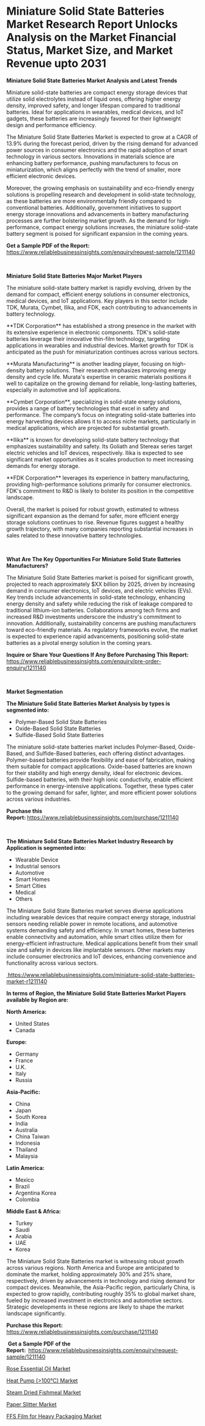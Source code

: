 <p><h1>Miniature Solid State Batteries Market Research Report Unlocks Analysis on the Market Financial Status, Market Size, and Market Revenue upto 2031</h1></p><p><strong>Miniature Solid State Batteries Market Analysis and Latest Trends</strong></p>
<p><p>Miniature solid-state batteries are compact energy storage devices that utilize solid electrolytes instead of liquid ones, offering higher energy density, improved safety, and longer lifespan compared to traditional batteries. Ideal for applications in wearables, medical devices, and IoT gadgets, these batteries are increasingly favored for their lightweight design and performance efficiency.</p><p>The Miniature Solid State Batteries Market is expected to grow at a CAGR of 13.9% during the forecast period, driven by the rising demand for advanced power sources in consumer electronics and the rapid adoption of smart technology in various sectors. Innovations in materials science are enhancing battery performance, pushing manufacturers to focus on miniaturization, which aligns perfectly with the trend of smaller, more efficient electronic devices.</p><p>Moreover, the growing emphasis on sustainability and eco-friendly energy solutions is propelling research and development in solid-state technology, as these batteries are more environmentally friendly compared to conventional batteries. Additionally, government initiatives to support energy storage innovations and advancements in battery manufacturing processes are further bolstering market growth. As the demand for high-performance, compact energy solutions increases, the miniature solid-state battery segment is poised for significant expansion in the coming years.</p></p>
<p><strong>Get a Sample PDF of the Report:&nbsp;</strong> <a href="https://www.reliablebusinessinsights.com/enquiry/request-sample/1211140?utm_campaign=84&utm_medium=2&utm_source=Github&utm_content=ia&utm_term=16122024&utm_id=miniature-solid-state-batteries">https://www.reliablebusinessinsights.com/enquiry/request-sample/1211140</a></p>
<p>&nbsp;</p>
<p><strong>Miniature Solid State Batteries Major Market Players</strong></p>
<p><p>The miniature solid-state battery market is rapidly evolving, driven by the demand for compact, efficient energy solutions in consumer electronics, medical devices, and IoT applications. Key players in this sector include TDK, Murata, Cymbet, Ilika, and FDK, each contributing to advancements in battery technology.</p><p>**TDK Corporation** has established a strong presence in the market with its extensive experience in electronic components. TDK's solid-state batteries leverage their innovative thin-film technology, targeting applications in wearables and industrial devices. Market growth for TDK is anticipated as the push for miniaturization continues across various sectors.</p><p>**Murata Manufacturing** is another leading player, focusing on high-density battery solutions. Their research emphasizes improving energy density and cycle life. Murata's expertise in ceramic materials positions it well to capitalize on the growing demand for reliable, long-lasting batteries, especially in automotive and IoT applications.</p><p>**Cymbet Corporation**, specializing in solid-state energy solutions, provides a range of battery technologies that excel in safety and performance. The company’s focus on integrating solid-state batteries into energy harvesting devices allows it to access niche markets, particularly in medical applications, which are projected for substantial growth.</p><p>**Ilika** is known for developing solid-state battery technology that emphasizes sustainability and safety. Its Goliath and Stereax series target electric vehicles and IoT devices, respectively. Ilika is expected to see significant market opportunities as it scales production to meet increasing demands for energy storage.</p><p>**FDK Corporation** leverages its experience in battery manufacturing, providing high-performance solutions primarily for consumer electronics. FDK's commitment to R&D is likely to bolster its position in the competitive landscape.</p><p>Overall, the market is poised for robust growth, estimated to witness significant expansion as the demand for safer, more efficient energy storage solutions continues to rise. Revenue figures suggest a healthy growth trajectory, with many companies reporting substantial increases in sales related to these innovative battery technologies.</p></p>
<p>&nbsp;</p>
<p><strong>What Are The Key Opportunities For Miniature Solid State Batteries Manufacturers?</strong></p>
<p><p>The Miniature Solid State Batteries market is poised for significant growth, projected to reach approximately $XX billion by 2025, driven by increasing demand in consumer electronics, IoT devices, and electric vehicles (EVs). Key trends include advancements in solid-state technology, enhancing energy density and safety while reducing the risk of leakage compared to traditional lithium-ion batteries. Collaborations among tech firms and increased R&D investments underscore the industry's commitment to innovation. Additionally, sustainability concerns are pushing manufacturers toward eco-friendly materials. As regulatory frameworks evolve, the market is expected to experience rapid advancements, positioning solid-state batteries as a pivotal energy solution in the coming years.</p></p>
<p><strong>Inquire or Share Your Questions If Any Before Purchasing This Report:</strong> <a href="https://www.reliablebusinessinsights.com/enquiry/pre-order-enquiry/1211140?utm_campaign=84&utm_medium=2&utm_source=Github&utm_content=ia&utm_term=16122024&utm_id=miniature-solid-state-batteries">https://www.reliablebusinessinsights.com/enquiry/pre-order-enquiry/1211140</a></p>
<p>&nbsp;</p>
<p><strong>Market Segmentation</strong></p>
<p><strong>The Miniature Solid State Batteries Market Analysis by types is segmented into:</strong></p>
<p><ul><li>Polymer-Based Solid State Batteries</li><li>Oxide-Based Solid State Batteries</li><li>Sulfide-Based Solid State Batteries</li></ul></p>
<p><p>The miniature solid-state batteries market includes Polymer-Based, Oxide-Based, and Sulfide-Based batteries, each offering distinct advantages. Polymer-based batteries provide flexibility and ease of fabrication, making them suitable for compact applications. Oxide-based batteries are known for their stability and high energy density, ideal for electronic devices. Sulfide-based batteries, with their high ionic conductivity, enable efficient performance in energy-intensive applications. Together, these types cater to the growing demand for safer, lighter, and more efficient power solutions across various industries.</p></p>
<p><strong>Purchase this Report:&nbsp;</strong><a href="https://www.reliablebusinessinsights.com/purchase/1211140?utm_campaign=84&utm_medium=2&utm_source=Github&utm_content=ia&utm_term=16122024&utm_id=miniature-solid-state-batteries">https://www.reliablebusinessinsights.com/purchase/1211140</a></p>
<p>&nbsp;</p>
<p><strong>The Miniature Solid State Batteries Market Industry Research by Application is segmented into:</strong></p>
<p><ul><li>Wearable Device</li><li>Industrial sensors</li><li>Automotive</li><li>Smart Homes</li><li>Smart Cities</li><li>Medical</li><li>Others</li></ul></p>
<p><p>The Miniature Solid State Batteries market serves diverse applications including wearable devices that require compact energy storage, industrial sensors needing reliable power in remote locations, and automotive systems demanding safety and efficiency. In smart homes, these batteries enable connectivity and automation, while smart cities utilize them for energy-efficient infrastructure. Medical applications benefit from their small size and safety in devices like implantable sensors. Other markets may include consumer electronics and IoT devices, enhancing convenience and functionality across various sectors.</p></p>
<p><a href="https://www.reliablebusinessinsights.com/miniature-solid-state-batteries-market-r1211140?utm_campaign=84&utm_medium=2&utm_source=Github&utm_content=ia&utm_term=16122024&utm_id=miniature-solid-state-batteries">&nbsp;https://www.reliablebusinessinsights.com/miniature-solid-state-batteries-market-r1211140</a></p>
<p><strong>In terms of Region, the Miniature Solid State Batteries Market Players available by Region are:</strong></p>
<p>
    <p> <strong> North America: </strong>
        <ul>
            <li>United States</li>
            <li>Canada</li>
        </ul>
        </p> 
    <p> <strong> Europe: </strong>
        <ul>
            <li>Germany</li>
            <li>France</li>
            <li>U.K.</li>
            <li>Italy</li>
            <li>Russia</li>
        </ul>
        </p> 
    <p> <strong> Asia-Pacific: </strong>
        <ul>
            <li>China</li>
            <li>Japan</li>
            <li>South Korea</li>
            <li>India</li>
            <li>Australia</li>
            <li>China Taiwan</li>
            <li>Indonesia</li>
            <li>Thailand</li>
            <li>Malaysia</li>
        </ul>
        </p> 
    <p> <strong> Latin America: </strong>
        <ul>
            <li>Mexico</li>
            <li>Brazil</li>
            <li>Argentina Korea</li>
            <li>Colombia</li>
        </ul>
        </p> 
    <p> <strong> Middle East & Africa: </strong>
        <ul>
            <li>Turkey</li>
            <li>Saudi</li>
            <li>Arabia</li>
            <li>UAE</li>
            <li>Korea</li>
        </ul>
    </p>
    </p>
<p><p>The Miniature Solid State Batteries market is witnessing robust growth across various regions. North America and Europe are anticipated to dominate the market, holding approximately 30% and 25% share, respectively, driven by advancements in technology and rising demand for compact devices. Meanwhile, the Asia-Pacific region, particularly China, is expected to grow rapidly, contributing roughly 35% to global market share, fueled by increased investment in electronics and automotive sectors. Strategic developments in these regions are likely to shape the market landscape significantly.</p></p>
<p><strong>Purchase this Report: </strong><a href="https://www.reliablebusinessinsights.com/purchase/1211140?utm_campaign=84&utm_medium=2&utm_source=Github&utm_content=ia&utm_term=16122024&utm_id=miniature-solid-state-batteries">https://www.reliablebusinessinsights.com/purchase/1211140</a></p>
<p>&nbsp;<strong>Get a Sample PDF of the Report:&nbsp;&nbsp;</strong><a href="https://www.reliablebusinessinsights.com/enquiry/request-sample/1211140?utm_campaign=84&utm_medium=2&utm_source=Github&utm_content=ia&utm_term=16122024&utm_id=miniature-solid-state-batteries">https://www.reliablebusinessinsights.com/enquiry/request-sample/1211140</a></p>
<p><strong></strong></p>
<p><p><a href="https://www.linkedin.com/pulse/a-mkt-nova-vc8zf?utm_campaign=84&utm_medium=2&utm_source=Github&utm_content=ia&utm_term=16122024&utm_id=miniature-solid-state-batteries">Rose Essential Oil Market</a></p><p><a href="https://github.com/jontyhinseyxe/Market-Research-Report-List-1/blob/main/heat-pump-100-market.md?utm_campaign=84&utm_medium=2&utm_source=Github&utm_content=ia&utm_term=16122024&utm_id=miniature-solid-state-batteries">Heat Pump (>100℃) Market</a></p><p><a href="https://www.linkedin.com/pulse/steam-dried-fishmeal-market-trends-analysis-size-share-competitive-epkle?utm_campaign=84&utm_medium=2&utm_source=Github&utm_content=ia&utm_term=16122024&utm_id=miniature-solid-state-batteries">Steam Dried Fishmeal Market</a></p><p><a href="https://www.linkedin.com/pulse/market-report-years-2024-2031-94-cagrshowing-significant-r9jae?utm_campaign=84&utm_medium=2&utm_source=Github&utm_content=ia&utm_term=16122024&utm_id=miniature-solid-state-batteries">Paper Slitter Market</a></p><p><a href="https://github.com/AngelaWalsh696/Market-Research-Report-List-1/blob/main/ffs-film-for-heavy-packaging-market.md?utm_campaign=84&utm_medium=2&utm_source=Github&utm_content=ia&utm_term=16122024&utm_id=miniature-solid-state-batteries">FFS Film for Heavy Packaging Market</a></p></p>